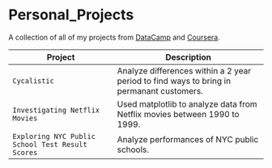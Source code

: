 # Personal_Projects

A collection of all of my projects from [DataCamp](https://www.datacamp.com/portfolio/naparth) and [Coursera](https://www.coursera.org/account-profile).

| Project | Description |
| --- | --- |
| `Cycalistic` | Analyze differences within a 2 year period to find ways to bring in permanant customers. |
| `Investigating Netflix Movies` | Used matplotlib to analyze data from Netflix movies between 1990 to 1999. |
| `Exploring NYC Public School Test Result Scores` | Analyze performances of NYC public schools. |

